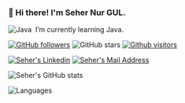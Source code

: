 ### 👋 Hi there! I'm Seher Nur GUL.
![Java](https://img.shields.io/badge/-Java-05122A?style=flat&logo=Java&logoColor=FFA518)&nbsp;
 I’m currently learning Java.
 
 
[![GitHub followers](https://img.shields.io/github/followers/sehergul?style=social)](https://github.com/sehergul?tab=followers)
![GitHub stars](https://img.shields.io/github/stars/sehergul?style=social)
[![Github visitors](https://visitor-badge.glitch.me/badge?page_id=sehergul.visitor-badge)](https://GitHub.com/sehergul/StrapDown.js/stargazers/)

  <a href="https://www.linkedin.com/in/seher-nur-g%C3%BCl-0267561a4/" target="_blank" rel="nofollow"><img alt="Seher's Linkedin" src="https://img.shields.io/badge/LinkedIn-black?style=for-the-badge&logo=linkedin&logoColor=white" /></a>
 <a href="mailto:sehernege@gmail.com" target="_blank" rel="nofollow"><img alt="Seher's Mail Address" src="https://img.shields.io/badge/Gmail-black?style=for-the-badge&logo=gmail&logoColor=white" /></a>
 

![Seher's GitHub stats](https://github-readme-stats.vercel.app/api?username=sehergul&show_icons=true&theme=default)

![Languages](https://github-readme-stats.vercel.app/api/top-langs/?username=sehergul&layout=compact&theme=light)


<!--
**sehergul/sehergul** is a ✨ _special_ ✨ repository because its `README.md` (this file) appears on your GitHub profile.

Here are some ideas to get you started:

- 🔭 I’m currently working on ...
-->
<!--

- 👯 I’m looking to collaborate on ...
- 🤔 I’m looking for help with ...
- 💬 Ask me about ...
- 📫 How to reach me: ...
- 😄 Pronouns: ...
- ⚡ Fun fact: 
...

